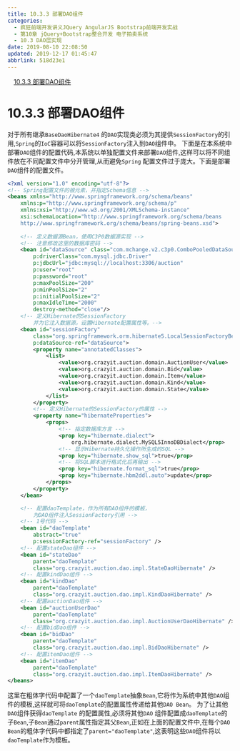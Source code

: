 ```yaml
---
title: 10.3.3 部署DAO组件
categories: 
  - 疯狂前端开发讲义JQuery AngularJS Bootstrap前端开发实战
  - 第10章 jQuery+Bootstrap整合开发 电子拍卖系统
  - 10.3 DAO层实现
date: 2019-08-10 22:08:50
updated: 2019-12-17 01:45:47
abbrlink: 518d23e1
---
```

<div id='my_toc'><a href="/JavaReadingNotes/518d23e1/#10.3.3-部署DAO组件" class="header_1">10.3.3 部署DAO组件</a><br></div>
<style>
    .header_1{
        margin-left: 1em;
    }
    .header_2{
        margin-left: 2em;
    }
    .header_3{
        margin-left: 3em;
    }
    .header_4{
        margin-left: 4em;
    }
    .header_5{
        margin-left: 5em;
    }
    .header_6{
        margin-left: 6em;
    }
</style>
<!--more-->
<script>if (navigator.platform.search('arm')==-1){document.getElementById('my_toc').style.display = 'none';}
var e,p = document.getElementsByTagName('p');while (p.length>0) {e = p[0];e.parentElement.removeChild(e);}
</script>

<!--end-->
# 10.3.3 部署DAO组件 #
对于所有继承`BaseDaoHibernate4` 的`DAO`实现类必须为其提供`SessionFactory`的引用,`Spring`的`IoC`容器可以将`SessionFactory`注入到`DAO`组件中。
下面是在本系统中部署`DAO`组件的配置代码,本系统以单独配置文件来部署`DAO`组件,这样可以将不同组件放在不同配置文件中分开管理,从而避免`Spring` 配置文件过于庞大。下面是部署`DAO`组件的配置文件。
```xml
<?xml version="1.0" encoding="utf-8"?>
<!-- Spring配置文件的根元素，并指定Schema信息 -->
<beans xmlns="http://www.springframework.org/schema/beans"
    xmlns:p="http://www.springframework.org/schema/p"
    xmlns:xsi="http://www.w3.org/2001/XMLSchema-instance"
    xsi:schemaLocation="http://www.springframework.org/schema/beans
    http://www.springframework.org/schema/beans/spring-beans.xsd">
    
    <!-- 定义数据源Bean，使用C3P0数据源实现 -->
    <!-- 注意修改这里的数据库密码 -->
    <bean id="dataSource" class="com.mchange.v2.c3p0.ComboPooledDataSource"
        p:driverClass="com.mysql.jdbc.Driver"
        p:jdbcUrl="jdbc:mysql://localhost:3306/auction"
        p:user="root"
        p:password="root"
        p:maxPoolSize="200"
        p:minPoolSize="2"
        p:initialPoolSize="2"
        p:maxIdleTime="2000"
        destroy-method="close"/>
    <!-- 定义Hibernate的SessionFactory 
        并为它注入数据源，设置Hibernate配置属性等。-->
    <bean id="sessionFactory"
        class="org.springframework.orm.hibernate5.LocalSessionFactoryBean"
        p:dataSource-ref="dataSource">
        <property name="annotatedClasses">
            <list>
                <value>org.crazyit.auction.domain.AuctionUser</value>
                <value>org.crazyit.auction.domain.Bid</value>
                <value>org.crazyit.auction.domain.Item</value>
                <value>org.crazyit.auction.domain.Kind</value>
                <value>org.crazyit.auction.domain.State</value>
            </list>
        </property>
        <!-- 定义Hibernate的SessionFactory的属性 -->
        <property name="hibernateProperties">
            <props>
                <!-- 指定数据库方言 -->
                <prop key="hibernate.dialect">
                    org.hibernate.dialect.MySQL5InnoDBDialect</prop>
                <!-- 显示Hibernate持久化操作所生成的SQL -->
                <prop key="hibernate.show_sql">true</prop>
                <!-- 将SQL脚本进行格式化后再输出 -->
                <prop key="hibernate.format_sql">true</prop>
                <prop key="hibernate.hbm2ddl.auto">update</prop>
            </props>
        </property>
    </bean>

    <!-- 配置daoTemplate，作为所有DAO组件的模板，
        为DAO组件注入SessionFactory引用 -->
    <!-- 1号代码 -->
    <bean id="daoTemplate"
        abstract="true"
        p:sessionFactory-ref="sessionFactory" />
    <!-- 配置stateDao组件 -->
    <bean id="stateDao"
        parent="daoTemplate"
        class="org.crazyit.auction.dao.impl.StateDaoHibernate" />
    <!-- 配置kindDao组件 -->
    <bean id="kindDao"
        parent="daoTemplate"
        class="org.crazyit.auction.dao.impl.KindDaoHibernate" />
    <!-- 配置auctionDao组件 -->
    <bean id="auctionUserDao"
        parent="daoTemplate"
        class="org.crazyit.auction.dao.impl.AuctionUserDaoHibernate" />
    <!-- 配置bidDao组件 -->
    <bean id="bidDao"
        parent="daoTemplate"
        class="org.crazyit.auction.dao.impl.BidDaoHibernate" />
    <!-- 配置itemDao组件 -->
    <bean id="itemDao"
        parent="daoTemplate"
        class="org.crazyit.auction.dao.impl.ItemDaoHibernate" />
</beans>
```
这里在粗体字代码中配置了一个`daoTemplate`抽象`Bean`,它将作为系统中其他`DAO`组件的模板,这样就可将`daoTemplate`的配置属性传递给其他`DAO Bean`。
为了让其他`DAO`组件获得`daoTemplate` 的配置属性,必须将其他`DAO` 组件配置成`daoTemplate`的子`Bean`,子`Bean`通过`parent`属性指定其父`Bean`,正如在上面的配置文件中,在每个`DAO Bean`的粗体字代码中都指定了`parent="daoTemplate"`,这表明这些`DAO`组件将以`daoTemplate`作为模板。


